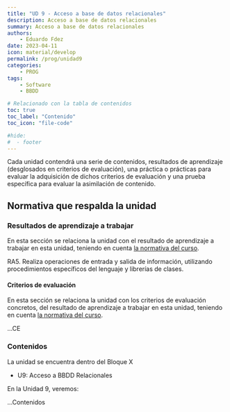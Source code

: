 ```yaml
---
title: "UD 9 - Acceso a base de datos relacionales"
description: Acceso a base de datos relacionales
summary: Acceso a base de datos relacionales
authors:
    - Eduardo Fdez
date: 2023-04-11
icon: material/develop
permalink: /prog/unidad9
categories:
    - PROG
tags:
    - Software
    - BBDD

# Relacionado con la tabla de contenidos
toc: true
toc_label: "Contenido"
toc_icon: "file-code"

#hide:
#  - footer
---
```


Cada unidad contendrá una serie de contenidos, resultados de aprendizaje (desglosados en criterios de evaluación), una práctica o prácticas para evaluar la adquisición de dichos criterios de evaluación y una prueba específica para evaluar la asimilación de contenido.

## Normativa que respalda la unidad

### Resultados de aprendizaje a trabajar

En esta sección se relaciona la unidad con el resultado de aprendizaje a trabajar en esta unidad, teniendo en cuenta [la normativa del curso](https://www.todofp.es/dam/jcr:c198771c-775e-469b-936f-5f5ef6af165a/andtsdesarrollo-aplicaciones-web-pdf.pdf).

RA5. Realiza operaciones de entrada y salida de información, utilizando procedimientos específicos del lenguaje y librerías de clases.

#### Criterios de evaluación

En esta sección se relaciona la unidad con los criterios de evaluación concretos, del resultado de aprendizaje a trabajar en esta unidad, teniendo en cuenta [la normativa del curso](https://www.boe.es/diario_boe/txt.php?id=BOE-A-2020-4963).

...CE

### Contenidos

La unidad se encuentra dentro del Bloque X

* U9: Acceso a BBDD Relacionales 

En la Unidad 9, veremos:   

...Contenidos